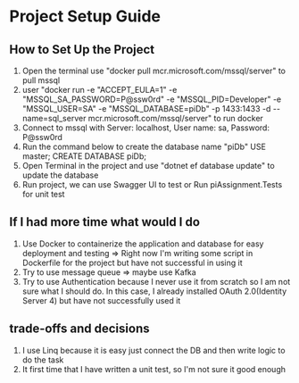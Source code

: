 # Project Setup Guide
## How to Set Up the Project
1. Open the terminal use "docker pull mcr.microsoft.com/mssql/server" to pull  mssql
2. user "docker run -e "ACCEPT_EULA=1" -e "MSSQL_SA_PASSWORD=P@ssw0rd" -e "MSSQL_PID=Developer" -e "MSSQL_USER=SA" -e "MSSQL_DATABASE=piDb" -p 1433:1433 -d --name=sql_server mcr.microsoft.com/mssql/server" to run docker
3. Connect to mssql with Server: localhost, User name: sa, Password: P@ssw0rd
4. Run the command below to create the database name "piDb"
   USE master;
   CREATE DATABASE piDb;
5. Open Terminal in the project and use "dotnet ef database update" to update the database
6. Run project, we can use Swagger UI to test or Run piAssignment.Tests for unit test

## If I had more time what would I do
1. Use Docker to containerize the application and database for easy deployment and testing
   => Right now I'm writing some script in Dockerfile for the project but have not successful in using it
2. Try to use message queue => maybe use Kafka
3. Try to use Authentication because I never use it from scratch so I am not sure what I should do. In this case, I already installed OAuth 2.0(Identity Server 4) but have not successfully used it

## trade-offs and decisions
1. I use Linq because it is easy just connect the DB and then write logic to do the task
2. It first time that I have written a unit test, so I'm not sure it good enough
